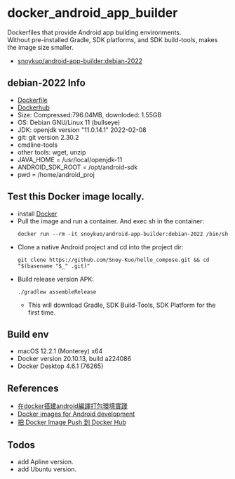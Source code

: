 # docker_android_app_builder

Dockerfiles that provide Android app building environments. <br/>
Without pre-installed Gradle, SDK platforms, and SDK build-tools, makes the image size smaller. 
 - [snoykuo/android-app-builder:debian-2022](https://hub.docker.com/repository/docker/snoykuo/android-app-builder/tags?page=1&ordering=last_updated&name=debian-2022)

## debian-2022 Info

- [Dockerfile](/debian-2022/Dockerfile)
- [Dockerhub](https://hub.docker.com/repository/docker/snoykuo/android-app-builder/tags?name=debian-2022&page=1&ordering=last_updated)
- Size: Compressed:796.04MB, downloded: 1.55GB
- OS: Debian GNU/Linux 11 (bullseye)
- JDK: openjdk version "11.0.14.1" 2022-02-08
- git: git version 2.30.2
- cmdline-tools 
- other tools: wget, unzip
- JAVA_HOME = /usr/local/openjdk-11
- ANDROID_SDK_ROOT = /opt/android-sdk
- pwd = /home/android_proj

## Test this Docker image locally.

 - install [Docker](https://www.docker.com/)
 - Pull the image and run a container. And exec sh in the container: 
   ```
   docker run --rm -it snoykuo/android-app-builder:debian-2022 /bin/sh
   ```
 - Clone a native Android project and cd into the project dir: 
   ```
   git clone https://github.com/Snoy-Kuo/hello_compose.git && cd "$(basename "$_" .git)"
   ```
 - Build release version APK: 
   ```
   ./gradlew assembleRelease
   ```
   - This will download Gradle, SDK Build-Tools, SDK Platform for the first time.

## Build env

 - macOS 12.2.1 (Monterey) x64
 - Docker version 20.10.13, build a224086
 - Docker Desktop 4.6.1 (76265)

 ## References

 - [在docker搭建android編譯打包環境實踐](https://www.itread01.com/hkcfhkxi.html)
 - [Docker images for Android development](https://github.com/mreichelt/docker-android)
 - [把 Docker Image Push 到 Docker Hub](https://ithelp.ithome.com.tw/articles/10191139)

 ## Todos

 - add Apline version.
 - add Ubuntu version.
